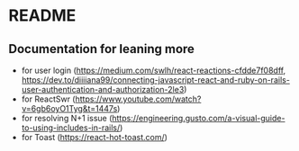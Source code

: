 # README

## Documentation for leaning more

- for user login (<https://medium.com/swlh/react-reactions-cfdde7f08dff>, <https://dev.to/diiiiana99/connecting-javascript-react-and-ruby-on-rails-user-authentication-and-authorization-2le3>)
- for ReactSwr (<https://www.youtube.com/watch?v=6gb6oyO1Tyg&t=1447s>)
- for resolving N+1 issue (<https://engineering.gusto.com/a-visual-guide-to-using-includes-in-rails/>)
- for Toast (<https://react-hot-toast.com/>)

